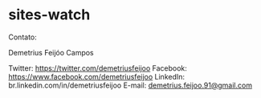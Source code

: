 sites-watch
===========
Contato:

Demetrius Feijóo Campos

Twitter: https://twitter.com/demetriusfeijoo
Facebook: https://www.facebook.com/demetriusfeijoo
LinkedIn: br.linkedin.com/in/demetriusfeijoo
E-mail: demetrius.feijoo.91@gmail.com